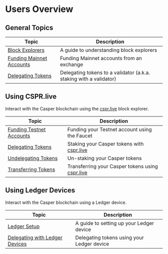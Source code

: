 
# Users Overview

## General Topics

|Topic|Description|
|----|-----------|
|[Block Explorers](./block-explorer.md)| A guide to understanding block explorers |
|[Funding Mainnet Accounts](./funding-from-exchanges.md)| Funding Mainnet accounts from an exchange |
|[Delegating Tokens](./delegating.md)| Delegating tokens to a validator (a.k.a. staking with a validator) |

## Using CSPR.live

Interact with the Casper blockchain using the [cspr.live](https://cspr.live/) block explorer.

|Topic|Description|
|----|-----------|
|[Funding Testnet Accounts](./csprlive/testnet-faucet.md)| Funding your Testnet account using the Faucet |
|[Delegating Tokens](./csprlive/delegate-ui.md)| Staking your Casper tokens with [cspr.live](https://cspr.live/) |
|[Undelegating Tokens](./csprlive/undelegate-ui.md)| Un-staking your Casper tokens |
|[Transferring Tokens](./csprlive/token-transfer.md)| Transferring your Casper tokens using [cspr.live](https://cspr.live/) |

## Using Ledger Devices

Interact with the Casper blockchain using a Ledger device.

|Topic|Description|
|----|-----------|
|[Ledger Setup](./ledger/ledger-setup.md)| A guide to setting up your Ledger device |
|[Delegating with Ledger Devices](./ledger/staking-ledger.md)| Delegating tokens using your Ledger device |